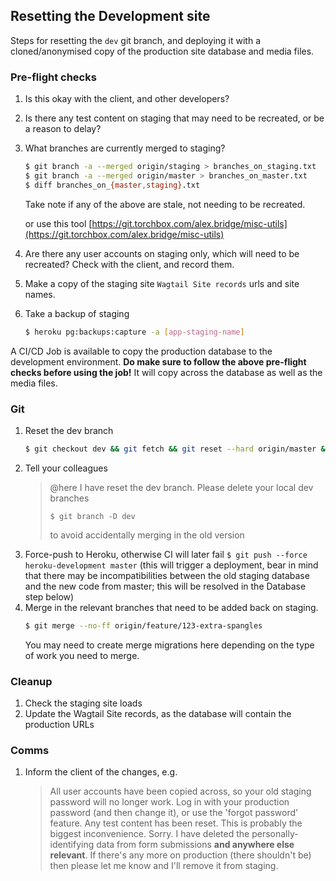 ## Resetting the Development site

Steps for resetting the `dev` git branch, and deploying it with a cloned/anonymised copy of the production site database and media files.

### Pre-flight checks

1. Is this okay with the client, and other developers?
2. Is there any test content on staging that may need to be recreated, or be a reason to delay?
3. What branches are currently merged to staging?

   ```bash
   $ git branch -a --merged origin/staging > branches_on_staging.txt
   $ git branch -a --merged origin/master > branches_on_master.txt
   $ diff branches_on_{master,staging}.txt
   ```

   Take note if any of the above are stale, not needing to be recreated.

   or use this tool [https://git.torchbox.com/alex.bridge/misc-utils](https://git.torchbox.com/alex.bridge/misc-utils)

4. Are there any user accounts on staging only, which will need to be recreated? Check with the client, and record them.
5. Make a copy of the staging site `Wagtail Site records` urls and site names.
6. Take a backup of staging
   ```bash
   $ heroku pg:backups:capture -a [app-staging-name]
   ```

A CI/CD Job is available to copy the production database to the development environment. **Do make sure to follow the above pre-flight checks before using the job!** It will copy across the database as well as the media files.

### Git

1. Reset the dev branch
   ```bash
   $ git checkout dev && git fetch && git reset --hard origin/master && git push --force
   ```
2. Tell your colleagues
   > @here I have reset the dev branch. Please delete your local dev branches
   >
   > ```
   > $ git branch -D dev
   > ```
   >
   > to avoid accidentally merging in the old version
3. Force-push to Heroku, otherwise CI will later fail `$ git push --force heroku-development master` (this will trigger a deployment, bear in mind that there may be incompatibilities between the old staging database and the new code from master; this will be resolved in the Database step below)
4. Merge in the relevant branches that need to be added back on staging.
   ```bash
   $ git merge --no-ff origin/feature/123-extra-spangles
   ```
   You may need to create merge migrations here depending on the type of work you need to merge.

### Cleanup

1. Check the staging site loads
2. Update the Wagtail Site records, as the database will contain the production URLs

### Comms

1. Inform the client of the changes, e.g.
   > All user accounts have been copied across, so your old staging password will no longer work. Log in with your production password (and then change it), or use the 'forgot password' feature.
   > Any test content has been reset. This is probably the biggest inconvenience. Sorry.
   > I have deleted the personally-identifying data from form submissions **and anywhere else relevant**. If there's any more on production (there shouldn't be) then please let me know and I'll remove it from staging.
